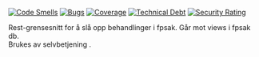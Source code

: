 [![Code Smells](https://sonarcloud.io/api/project_badges/measure?project=navikt_fpinfo1&metric=code_smells)](https://sonarcloud.io/dashboard?id=navikt_fpinfo1)
[![Bugs](https://sonarcloud.io/api/project_badges/measure?project=navikt_fpinfo1&metric=bugs)](https://sonarcloud.io/dashboard?id=navikt_fpinfo1)
[![Coverage](https://sonarcloud.io/api/project_badges/measure?project=navikt_fpinfo1&metric=coverage)](https://sonarcloud.io/dashboard?id=navikt_fpinfo1)
[![Technical Debt](https://sonarcloud.io/api/project_badges/measure?project=navikt_fpinfo1&metric=sqale_index)](https://sonarcloud.io/dashboard?id=navikt_fpinfo1)
[![Security Rating](https://sonarcloud.io/api/project_badges/measure?project=navikt_fpinfo1&metric=security_rating)](https://sonarcloud.io/dashboard?id=navikt_fpinfo1)

Rest-grensesnitt for å slå opp behandlinger i fpsak. Går mot views i fpsak db.   
Brukes av selvbetjening . 
